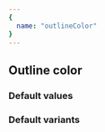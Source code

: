 ```yaml
---
{
  name: "outlineColor"
}
---
```


## Outline color

### Default values
<!-- defaults.values.start -->
<!-- defaults.values.end -->


### Default variants
<!-- defaults.variants.start -->
<!-- defaults.variants.end -->
